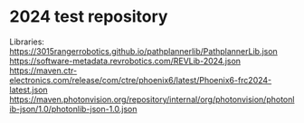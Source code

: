 # 2024 test repository
Libraries:
https://3015rangerrobotics.github.io/pathplannerlib/PathplannerLib.json
https://software-metadata.revrobotics.com/REVLib-2024.json
https://maven.ctr-electronics.com/release/com/ctre/phoenix6/latest/Phoenix6-frc2024-latest.json 
https://maven.photonvision.org/repository/internal/org/photonvision/photonlib-json/1.0/photonlib-json-1.0.json
